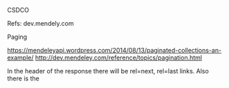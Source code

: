 CSDCO 

Refs:
dev.mendely.com



Paging

https://mendeleyapi.wordpress.com/2014/08/13/paginated-collections-an-example/
http://dev.mendeley.com/reference/topics/pagination.html


In the header of the response there will be rel=next, rel=last links.  Also 
there is the 


